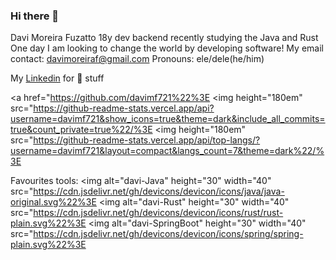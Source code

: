 ### Hi there 👋

<!--
**cadukz/cadukz** is a ✨ _special_ ✨ repository because its `README.md` (this file) appears on your GitHub profile.

Here are some ideas to get you started:

- 🔭 I’m currently working on ...
- 🌱 I’m currently learning ...
- 👯 I’m looking to collaborate on ...
- 🤔 I’m looking for help with ...
- 💬 Ask me about ...
- 📫 How to reach me: ...
- 😄 Pronouns: ...
- ⚡ Fun fact: ...
-->
Davi Moreira Fuzatto
18y dev backend
recently studying the Java and Rust
One day I am looking to change the world by developing software!
My email contact: davimoreiraf@gmail.com
Pronouns: ele/dele(he/him)

My [Linkedin](https://www.linkedin.com/in/davi-moreira-fuzatto-924b4b219/) for 💼 stuff 

<a href="https://github.com/davimf721%22%3E</a>
<img height="180em" src="https://github-readme-stats.vercel.app/api?username=davimf721&show_icons=true&theme=dark&include_all_commits=true&count_private=true%22/%3E
<img height="180em" src="https://github-readme-stats.vercel.app/api/top-langs/?username=davimf721&layout=compact&langs_count=7&theme=dark%22/%3E

Favourites tools:
<img  alt="davi-Java" height="30" width="40" src="https://cdn.jsdelivr.net/gh/devicons/devicon/icons/java/java-original.svg%22%3E
<img  alt="davi-Rust" height="30" width="40" src="https://cdn.jsdelivr.net/gh/devicons/devicon/icons/rust/rust-plain.svg%22%3E
<img  alt="davi-SpringBoot" height="30" width="40" src="https://cdn.jsdelivr.net/gh/devicons/devicon/icons/spring/spring-plain.svg%22%3E
 
##
